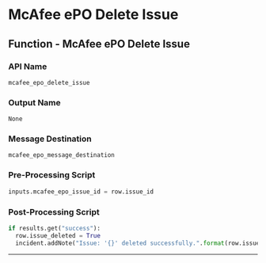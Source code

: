 <!--
    DO NOT MANUALLY EDIT THIS FILE
    THIS FILE IS AUTOMATICALLY GENERATED WITH resilient-sdk codegen
-->

# McAfee ePO Delete Issue

## Function - McAfee ePO Delete Issue

### API Name
`mcafee_epo_delete_issue`

### Output Name
`None`

### Message Destination
`mcafee_epo_message_destination`

### Pre-Processing Script
```python
inputs.mcafee_epo_issue_id = row.issue_id
```

### Post-Processing Script
```python
if results.get("success"):
  row.issue_deleted = True
  incident.addNote("Issue: '{}' deleted successfully.".format(row.issue_id))
```

---

